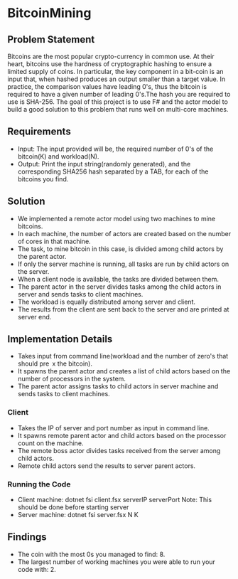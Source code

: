 # BitcoinMining

## Problem Statement
Bitcoins are the most popular crypto-currency in common use. At their heart, bitcoins use the
hardness of cryptographic hashing to ensure a limited supply of coins. In particular, the key
component in a bit-coin is an input that, when hashed produces an output smaller than a target
value. In practice, the comparison values have leading 0's, thus the bitcoin is required to have a given
number of leading 0's.The hash you are required to use is SHA-256.
The goal of this project is to use F# and the actor model to build a good solution to this problem
that runs well on multi-core machines.
## Requirements
* Input: The input provided will be, the required number of 0's of the bitcoin(K) and workload(N).
* Output: Print the input string(randomly generated), and the corresponding SHA256 hash separated
by a TAB, for each of the bitcoins you find.
## Solution
 * We implemented a remote actor model using two machines to mine bitcoins.
 * In each machine, the number of actors are created based on the number of cores in that machine.
 * The task, to mine bitcoin in this case, is divided among child actors by the parent actor.
 * If only the server machine is running, all tasks are run by child actors on the server.
 * When a client node is available, the tasks are divided between them.
 * The parent actor in the server divides tasks among the child actors in server and sends tasks to
client machines.
 * The workload is equally distributed among server and client.
 * The results from the client are sent back to the server and are printed at server end.
## Implementation Details
* Takes input from command line(workload and the number of zero's that should pre x the
bitcoin).
* It spawns the parent actor and creates a list of child actors based on the number of processors
in the system.
* The parent actor assigns tasks to child actors in server machine and sends tasks to client
machines.
### Client
* Takes the IP of server and port number as input in command line.
* It spawns remote parent actor and child actors based on the processor count on the machine.
* The remote boss actor divides tasks received from the server among child actors.
* Remote child actors send the results to server parent actors.
### Running the Code
* Client machine:
dotnet fsi client.fsx serverIP serverPort
Note: This should be done before starting server
* Server machine:
dotnet fsi server.fsx N K
## Findings
* The coin with the most 0s you managed to find: 8.
* The largest number of working machines you were able to run your code with: 2.
